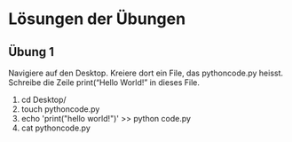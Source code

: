 # Lösungen der Übungen

## Übung 1
Navigiere auf den Desktop. Kreiere dort ein File, das pythoncode.py heisst. Schreibe die Zeile print(“Hello World!” in dieses File.
1. cd Desktop/
2. touch pythoncode.py
3. echo 'print("hello world!")' >> python code.py
4. cat pythoncode.py 
